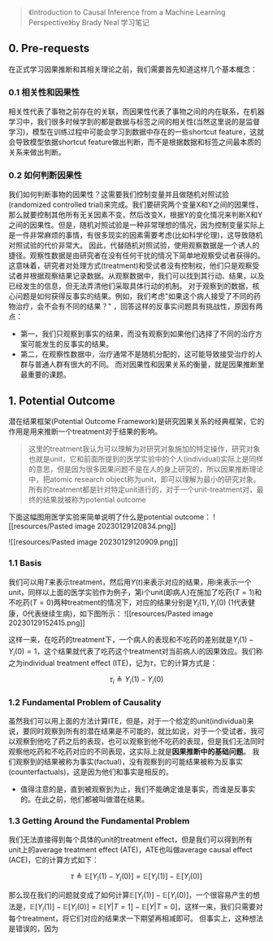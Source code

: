 >《Introduction to Causal Inference from a Machine Learning Perspective》by Brady Neal 学习笔记

## 0. Pre-requests
在正式学习因果推断和其相关理论之前，我们需要首先知道这样几个基本概念：
### 0.1 相关性和因果性
相关性代表了事物之前存在的关联，而因果性代表了事物之间的内在联系，在机器学习中，我们很多时候学到的都是数据与标签之间的相关性(当然这里说的是监督学习)，模型在训练过程中可能会学习到数据中存在的一些shortcut feature，这就会导致模型依据shortcut feature做出判断，而不是根据数据和标签之间最本质的关系来做出判断。
### 0.2 如何判断因果性
我们如何判断事物的因果性？这需要我们控制变量并且做随机对照试验(randomized controlled trial)来完成。我们要研究两个变量X和Y之间的因果性，那么就要控制其他所有无关因素不变，然后改变X，根据Y的变化情况来判断X和Y之间的因果性。但是，随机对照试验是一种非常理想的情况，因为控制变量实际上是一件非常麻烦的事情，有很多现实的因素需要考虑(比如科学伦理)，这导致随机对照试验的代价非常大。
因此，代替随机对照试验，使用观察数据是一个诱人的捷径。观察性数据是由研究者在没有任何干扰的情况下简单地观察受试者获得的。这意味着，研究者对处理方式(treatment)和受试者没有控制权，他们只是观察受试者并根据观察结果记录数据。从观察数据中，我们可以找到其行动、结果，以及已经发生的信息，但无法弄清他们采取具体行动的机制。
对于观察到的数据，核心问题是如何获得反事实的结果。例如，我们考虑"如果这个病人接受了不同的药物治疗，会不会有不同的结果？" ，回答这样的反事实问题具有挑战性，原因有两点：
- 第一，我们只观察到事实的结果，而没有观察到如果他们选择了不同的治疗方案可能发生的反事实的结果。
- 第二，在观察性数据中，治疗通常不是随机分配的，这可能导致接受治疗的人群与普通人群有很大的不同。
而对因果性和因果关系的衡量，就是因果推断里最重要的课题。

## 1. Potential Outcome
潜在结果框架(Potential Outcome Framework)是研究因果关系的经典框架，它的作用是用来推断一个treatment对于结果的影响。

> 这里的treatment我认为可以理解为对研究对象施加的特定操作，研究对象也就是unit，它和前面所提到的医学实验中的个人(individual)实际上是同样的意思，但是因为很多因果问题不是在人的身上研究的，所以因果推断理论中，把atomic research object称为unit，即可以理解为最小的研究对象。
> 所有的treatment都是针对特定unit进行的，对于一个unit-treatment对，最终的结果就被称为potential outcome

下面这幅图用医学实验来简单说明了什么是potential outcome：
![[resources/Pasted image 20230129120834.png]]

![[resources/Pasted image 20230129120909.png]]

### 1.1 Basis
我们可以用$T$来表示treatment，然后用$Y(t)$来表示对应的结果，用i来表示一个unit，同样以上面的医学实验作为例子，第i个unit(即病人)在施加了吃药($T=1$)和不吃药($T=0$)两种treatment的情况下，对应的结果分别是$Y_i(1), Y_i(0)$ (1代表健康，0代表继续生病)，如下图所示：
![[resources/Pasted image 20230129152415.png]]

这样一来，在吃药的treatment下，一个病人的表现和不吃药的差别就是$Y_i(1)- Y_i(0)=1$，这个结果就代表了吃药这个treatment对当前病人i的因果效应。我们称之为individual treatment effect (ITE)，记为$\tau$，它的计算方式是：

$$
\tau_i \triangleq Y_i(1)-Y_i(0)
$$

### 1.2 Fundamental Problem of Causality
虽然我们可以用上面的方法计算ITE，但是，对于一个给定的unit(individual)来说，要同时观察到所有的潜在结果是不可能的，就比如说，对于一个受试者，我可以观察到他吃了药之后的表现，也可以观察到他不吃药的表现，但是我们无法同时观察他吃药和不吃药对应的不同表现，这实际上就是**因果推断中的基础问题**。
我们观察到的结果被称为事实(factual)，没有观察到的可能结果被称为反事实(counterfactuals)，这是因为他们和事实是相反的。
- 值得注意的是，直到被观察到为止，我们不能确定谁是事实，而谁是反事实的。在此之前，他们都被叫做潜在结果。

### 1.3 Getting Around the Fundamental Problem
我们无法直接得到每个具体的unit的treatment effect，但是我们可以得到所有unit上的average treatment effect (ATE)，ATE也叫做average causal effect (ACE)，它的计算方式如下：

$$
\tau \triangleq\mathbb{E}[Y_i(1)-Y_i(0)]=\mathbb{E}[Y_i(1)]-\mathbb{E}[Y_i(0)]
$$

那么现在我们的问题就变成了如何计算$\mathbb{E}[Y_i(1)]-\mathbb{E}[Y_i(0)]$，一个很容易产生的想法是，$\mathbb{E}[Y_i(1)]-\mathbb{E}[Y_i(0)]=\mathbb{E}[Y|T=1]-\mathbb{E}[Y|T=0]$，这样一来，我们只需要对每个treatment，将它们对应的结果求一下期望再相减即可。
但事实上，这种想法是错误的，因为
